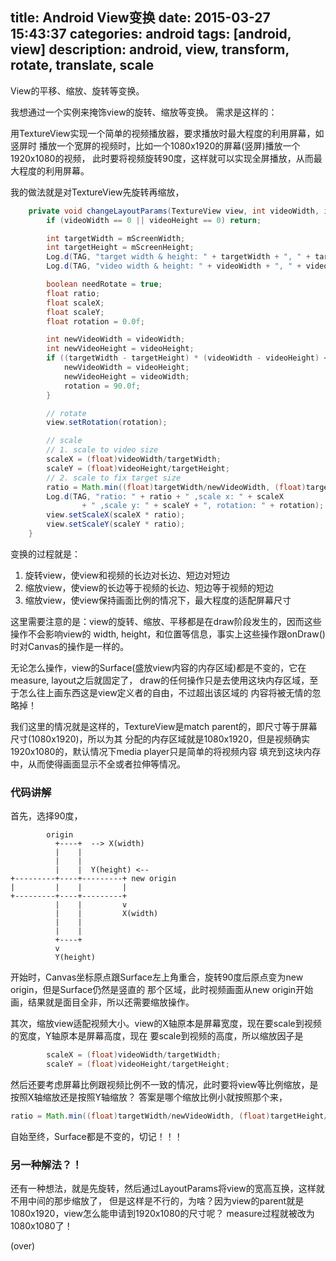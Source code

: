 ﻿title: Android View变换
date: 2015-03-27 15:43:37
categories: android
tags: [android, view]
description: android, view, transform, rotate, translate, scale
---

View的平移、缩放、旋转等变换。

<!-- more -->

我想通过一个实例来掩饰view的旋转、缩放等变换。
需求是这样的：

用TextureView实现一个简单的视频播放器，要求播放时最大程度的利用屏幕，如竖屏时
播放一个宽屏的视频时，比如一个1080x1920的屏幕(竖屏)播放一个1920x1080的视频，
此时要将视频旋转90度，这样就可以实现全屏播放，从而最大程度的利用屏幕。

我的做法就是对TextureView先旋转再缩放，

```java
    private void changeLayoutParams(TextureView view, int videoWidth, int videoHeight) {
        if (videoWidth == 0 || videoHeight == 0) return;

        int targetWidth = mScreenWidth;
        int targetHeight = mScreenHeight;
        Log.d(TAG, "target width & height: " + targetWidth + ", " + targetHeight);
        Log.d(TAG, "video width & height: " + videoWidth + ", " + videoHeight);

        boolean needRotate = true;
        float ratio;
        float scaleX;
        float scaleY;
        float rotation = 0.0f;

        int newVideoWidth = videoWidth;
        int newVideoHeight = videoHeight;
        if ((targetWidth - targetHeight) * (videoWidth - videoHeight) < 0 && needRotate) {
            newVideoWidth = videoHeight;
            newVideoHeight = videoWidth;
            rotation = 90.0f;
        }

        // rotate
        view.setRotation(rotation);

        // scale
        // 1. scale to video size
        scaleX = (float)videoWidth/targetWidth;
        scaleY = (float)videoHeight/targetHeight;
        // 2. scale to fix target size
        ratio = Math.min((float)targetWidth/newVideoWidth, (float)targetHeight/newVideoHeight);
        Log.d(TAG, "ratio: " + ratio + " ,scale x: " + scaleX
                + " ,scale y: " + scaleY + ", rotation: " + rotation);
        view.setScaleX(scaleX * ratio);
        view.setScaleY(scaleY * ratio);
    }
```

变换的过程就是：

1. 旋转view，使view和视频的长边对长边、短边对短边
2. 缩放view，使view的长边等于视频的长边、短边等于视频的短边
3. 缩放view，使view保持画面比例的情况下，最大程度的适配屏幕尺寸

这里需要注意的是：view的旋转、缩放、平移都是在draw阶段发生的，因而这些操作不会影响view的
width, height，和位置等信息，事实上这些操作跟onDraw()时对Canvas的操作是一样的。

无论怎么操作，view的Surface(盛放view内容的内存区域)都是不变的，它在measure, layout之后就固定了，
draw的任何操作只是去使用这块内存区域，至于怎么往上画东西这是view定义者的自由，不过超出该区域的
内容将被无情的忽略掉！

我们这里的情况就是这样的，TextureView是match parent的，即尺寸等于屏幕尺寸(1080x1920)，所以为其
分配的内存区域就是1080x1920，但是视频确实1920x1080的，默认情况下media player只是简单的将视频内容
填充到这块内存中，从而使得画面显示不全或者拉伸等情况。

### 代码讲解

首先，选择90度，

```
        origin
          +----+  --> X(width)
          |    |          
          |    |          
          |    |  Y(height) <--    
+---------+----+---------+ new origin
|         |    |         |
+---------+----+---------+
          |    |         v 
          |    |         X(width) 
          |    |          
          |    |          
          +----+          
          v
          Y(height)
```

开始时，Canvas坐标原点跟Surface左上角重合，旋转90度后原点变为new origin，但是Surface仍然是竖直的
那个区域，此时视频画面从new origin开始画，结果就是面目全非，所以还需要缩放操作。

其次，缩放view适配视频大小。view的X轴原本是屏幕宽度，现在要scale到视频的宽度，Y轴原本是屏幕高度，现在
要scale到视频的高度，所以缩放因子是

```java
        scaleX = (float)videoWidth/targetWidth;
        scaleY = (float)videoHeight/targetHeight;
```

然后还要考虑屏幕比例跟视频比例不一致的情况，此时要将view等比例缩放，是按照X轴缩放还是按照Y轴缩放？
答案是哪个缩放比例小就按照那个来，

```java
ratio = Math.min((float)targetWidth/newVideoWidth, (float)targetHeight/newVideoHeight);
```

自始至终，Surface都是不变的，切记！！！

### 另一种解法？！

还有一种想法，就是先旋转，然后通过LayoutParams将view的宽高互换，这样就不用中间的那步缩放了，
但是这样是不行的，为啥？因为view的parent就是1080x1920，view怎么能申请到1920x1080的尺寸呢？
measure过程就被改为1080x1080了！

(over)